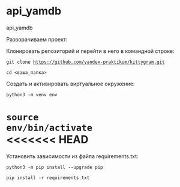 # api_yamdb
api_yamdb

Разворачиваем проект:

Клонировать репозиторий и перейти в него в командной строке:

<code>git clone https://github.com/yandex-praktikum/kittygram.git</code><br>

<code>cd <ваша_папка></code><br>

Cоздать и активировать виртуальное окружение:<br>

<code>python3 -m venv env</code><br>

<code>source env/bin/activate</code><br>
<<<<<<< HEAD
=======

Установить зависимости из файла requirements.txt:<br>

<code>python3 -m pip install --upgrade pip</code><br>

<code>pip install -r requirements.txt</code><br>
